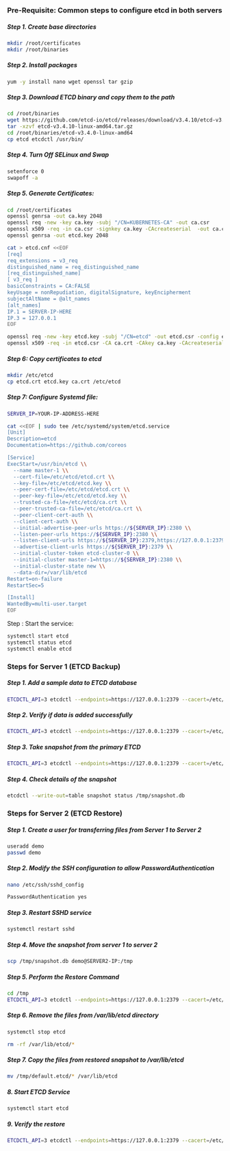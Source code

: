 ### Pre-Requisite:  Common steps to configure etcd in both servers



##### Step 1. Create base directories
```sh
mkdir /root/certificates
mkdir /root/binaries
```
##### Step 2. Install packages
```sh
yum -y install nano wget openssl tar gzip
```
##### Step 3. Download ETCD binary and copy them to the path
```sh
cd /root/binaries
wget https://github.com/etcd-io/etcd/releases/download/v3.4.10/etcd-v3.4.10-linux-amd64.tar.gz
tar -xzvf etcd-v3.4.10-linux-amd64.tar.gz
cd /root/binaries/etcd-v3.4.0-linux-amd64
cp etcd etcdctl /usr/bin/
```

##### Step 4. Turn Off SELinux and Swap
```sh
setenforce 0
swapoff -a
```
##### Step 5. Generate Certificates:
```sh
cd /root/certificates
openssl genrsa -out ca.key 2048
openssl req -new -key ca.key -subj "/CN=KUBERNETES-CA" -out ca.csr
openssl x509 -req -in ca.csr -signkey ca.key -CAcreateserial  -out ca.crt -days 1000
openssl genrsa -out etcd.key 2048
```

```sh
cat > etcd.cnf <<EOF
[req]
req_extensions = v3_req
distinguished_name = req_distinguished_name
[req_distinguished_name]
[ v3_req ]
basicConstraints = CA:FALSE
keyUsage = nonRepudiation, digitalSignature, keyEncipherment
subjectAltName = @alt_names
[alt_names]
IP.1 = SERVER-IP-HERE
IP.3 = 127.0.0.1
EOF
```
```sh
openssl req -new -key etcd.key -subj "/CN=etcd" -out etcd.csr -config etcd.cnf
openssl x509 -req -in etcd.csr -CA ca.crt -CAkey ca.key -CAcreateserial  -out etcd.crt -extensions v3_req -extfile etcd.cnf -days 1000
```
##### Step 6: Copy certificates to etcd
```sh
mkdir /etc/etcd
cp etcd.crt etcd.key ca.crt /etc/etcd
```
#####  Step 7: Configure Systemd file:
```sh
SERVER_IP=YOUR-IP-ADDRESS-HERE
```
```sh
cat <<EOF | sudo tee /etc/systemd/system/etcd.service
[Unit]
Description=etcd
Documentation=https://github.com/coreos

[Service]
ExecStart=/usr/bin/etcd \\
  --name master-1 \\
  --cert-file=/etc/etcd/etcd.crt \\
  --key-file=/etc/etcd/etcd.key \\
  --peer-cert-file=/etc/etcd/etcd.crt \\
  --peer-key-file=/etc/etcd/etcd.key \\
  --trusted-ca-file=/etc/etcd/ca.crt \\
  --peer-trusted-ca-file=/etc/etcd/ca.crt \\
  --peer-client-cert-auth \\
  --client-cert-auth \\
  --initial-advertise-peer-urls https://${SERVER_IP}:2380 \\
  --listen-peer-urls https://${SERVER_IP}:2380 \\
  --listen-client-urls https://${SERVER_IP}:2379,https://127.0.0.1:2379 \\
  --advertise-client-urls https://${SERVER_IP}:2379 \\
  --initial-cluster-token etcd-cluster-0 \\
  --initial-cluster master-1=https://${SERVER_IP}:2380 \\
  --initial-cluster-state new \\
  --data-dir=/var/lib/etcd
Restart=on-failure
RestartSec=5

[Install]
WantedBy=multi-user.target
EOF
```
Step : Start the service:
```sh
systemctl start etcd
systemctl status etcd
systemctl enable etcd
```


### Steps for Server 1 (ETCD Backup)

##### Step 1. Add a sample data to ETCD database
```sh
ETCDCTL_API=3 etcdctl --endpoints=https://127.0.0.1:2379 --cacert=/etc/etcd/ca.crt --cert=/etc/etcd/etcd.crt --key=/etc/etcd/etcd.key put course "cka course is awesome"
```
#####  Step 2. Verify if data is added successfully
```sh
ETCDCTL_API=3 etcdctl --endpoints=https://127.0.0.1:2379 --cacert=/etc/etcd/ca.crt --cert=/etc/etcd/etcd.crt --key=/etc/etcd/etcd.key get course
```
##### Step 3. Take snapshot from the primary ETCD
```sh
ETCDCTL_API=3 etcdctl --endpoints=https://127.0.0.1:2379 --cacert=/etc/etcd/ca.crt --cert=/etc/etcd/etcd.crt --key=/etc/etcd/etcd.key snapshot save /tmp/snapshot.db
```
##### Step 4. Check details of the snapshot
```sh
etcdctl --write-out=table snapshot status /tmp/snapshot.db
```
### Steps for Server 2 (ETCD Restore)

##### Step 1. Create a user for transferring files from Server 1 to Server 2
```sh
useradd demo
passwd demo
```
##### Step 2. Modify the SSH configuration to allow PasswordAuthentication
```sh
nano /etc/ssh/sshd_config
```
```sh
PasswordAuthentication yes
```
##### Step 3. Restart SSHD service
```sh
systemctl restart sshd
```
#####  Step 4. Move the snapshot from server 1 to server 2
```sh
scp /tmp/snapshot.db demo@SERVER2-IP:/tmp
```
##### Step 5. Perform the Restore Command
```sh
cd /tmp
ETCDCTL_API=3 etcdctl --endpoints=https://127.0.0.1:2379 --cacert=/etc/etcd/ca.crt --cert=/etc/etcd/etcd.crt --key=/etc/etcd/etcd.key snapshot restore snapshot.db
```
##### Step 6. Remove the files from /var/lib/etcd directory
```sh
systemctl stop etcd
```
```sh
rm -rf /var/lib/etcd/*
```

##### Step 7. Copy the files from restored snapshot to /var/lib/etcd
```sh
mv /tmp/default.etcd/* /var/lib/etcd
```
##### 8. Start ETCD Service
```sh
systemctl start etcd
```
##### 9. Verify the restore
```sh
ETCDCTL_API=3 etcdctl --endpoints=https://127.0.0.1:2379 --cacert=/etc/etcd/ca.crt --cert=/etc/etcd/etcd.crt --key=/etc/etcd/etcd.key get course
```
